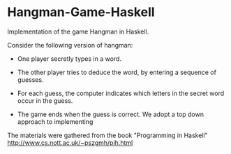 # Hangman-Game-Haskell
Implementation of the game Hangman in Haskell.

Consider the following version of hangman:

- One player secretly types in a word.

- The other player tries to deduce the word, by entering a sequence of guesses.

- For each guess, the computer indicates which letters in the secret word occur in the guess.

- The game ends when the guess is correct. We adopt a top down approach to implementing

The materials were gathered from the book "Programming in Haskell" http://www.cs.nott.ac.uk/~pszgmh/pih.html
